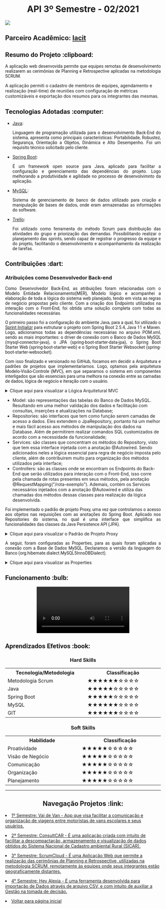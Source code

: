 <html>
<body>
    
  <h1 align="center"> API 3º Semestre - 02/2021</h1>
    <a href="https://github.com/equipe-tetris/scrum-cloud-frontend"><img src="https://img.shields.io/badge/GitHub-Repositório Projeto-181717?style=for-the-badge&logo=github"></a>

  <h2> Parceiro Acadêmico: <a href="https://www.iacit.com.br/">Iacit</a></h2>
  
  <h2 style="font-family:roboto;"> Resumo do Projeto :clipboard:</h2>
  
  <p align="justify" style="font-family:roboto;"> A aplicação web desenvovida permite que equipes remotas de desenvolvimento realizarem as cerimônias de Planning e Retrospective aplicadas na metodologia SCRUM.

  A aplicação permiti o cadastro de membros de equipes, agendamento e realização (real-time) de reuniões com configuração de métricas customizáveis e exportação dos resumos para os integrantes das mesmas.</p>
  
  <h2 style="font-family:roboto;"> Tecnologias Adotadas :computer:</h2>
   
  <ul>
  <li><a href="https://www.java.com/pt_BR/">Java</a>:
    <p align="justify" style="font-family:roboto;"> Linguagem de programação utilizada para o desenvolvimento Back-End do sistema, apresenta como principais características: Portabilidade, Robustez, Segurança, Orientação a Objetos, Dinâmica e Alto Desempenho. Foi um requisito técnico solicitado pelo cliente.</p></li>

  <li><a href="https://spring.io/">Spring Boot</a>:
    <p align="justify" style="font-family:roboto;"> É um framework open source para Java, aplicado para facilitar a configuração e gerenciamento das dependências do projeto. Logo melhorando a produtividade e agilidade no processo de desenvolvimnto da aplicação.</p></li>
  

  <li><a href="https://www.mysql.com/">MySQL</a>:
    <p align="justify" style="font-family:roboto;"> Sistema de gerenciamento de banco de dados utilizado para criação e manipulação de bases de dados, onde eram armazenadas as informações do software.</p></li>

  <li><a href="https://trello.com">Trello</a>:
    <p align="justify" style="font-family:roboto;"> Foi utilizado como ferramenta do método Scrum para distribuição das atividades do grupo e priorização das demandas. Possibilitando realizar o planejamento das sprints, sendo capaz de registrar o progresso da equipe e do projeto, facilitando o desenvolvimento e acompanhamento da realização de tarefas. </p></li>

  </ul>
  
  <h2 style="font-family:roboto;"> Contribuições :dart:</h2>
  
  <h3> Atribuições como Desenvolvedor Back-end</h3>
  <p align="justify" style="font-family:roboto;"> Como Desenvolvedor Back-End, as atribuições foram relacionadas com o Modelo Entidade Relacionamento(MER), Modelo lógico e acompanhei a elaboração de toda a lógica do sistema web planejado, tendo em vista as regras de negócio propostas pelo cliente. Com a criação dos Endpoints utilizados na interação com o Front-End, foi obtida uma solução completa com todas as funcionalidades necessárias.</p>
  
  <p align="justify" style="font-family:roboto;"> O primeiro passo foi a configuração do ambiente Java, para a qual, foi utilizado o <a href="https://start.spring.io/">Sprint Initializr</a> para estruturar o projeto com Spring Boot 2.5.4, Java 11 e Maven. Logo, adicionamos todas as dependências necessárias no arquivo POM.xml, sendo as mais importantes: o driver de conexão com o Banco de Dados MySQL (mysql-connector-java), o JPA (spring-boot-starter-data-jpa), o Spring Boot Starter Web (spring-boot-starter-web) e o Spring Boot Starter Websocket (spring-boot-starter-websocket).</p>
  
  <p align="justify" style="font-family:roboto;"> Com isso finalizado e versionado no GitHub, focamos em decidir a Arquitetura e padrões de projetos que implementaríamos. Logo, optamos pela arquitetura Modelo-Visão-Controle (MVC), em que separamos o sistema em componentes interligados que são essenciais para uma melhora na conexão entre as camadas de dados, lógica de negócio e iteração com o usuário.</p>
  <details>
  <summary>Clique aqui para visualizar a Lógica Arquitetural MVC</summary>
  <br>
   <img style="border-radius: 50%;" src="https://github.com/Valdineynascimento/bertoti/tree/main/Metodologia/Imagens/DiagramaArq.png" width="500px;" alt=""/>
  </details>
  
  <ul>
  <li> Model: são representações das tabelas do Banco de Dados MySQL. Resultando em uma melhor validação dos dados e facilitação com consultas, inserções e atualizações na Database;
  </li>
    
  <li> Repositories: são interfaces que tem como função serem camadas de acesso a dados. Eles extendem o JpaRepository, portanto há um melhor e mais fácil acesso aos métodos de manipulação dos dados na Database. Além de permitirem realizar comandos SQL customizados de acordo com a necessidade da funcionalidade;
  </li>
    
  <li> Services: são classes que concentram os métodos do Repository, visto que tem essa interface injetada com a anotação @Autowired. Sendo adicionados neles a lógica essencial para regra de negócio imposta pelo cliente, além de contribuirem muito para organização dos métodos utilizados pela interface;
  </li>
    
  <li> Controllers: são as classes onde se encontram os Endpoints do Back-End que serão utilizados para interação com o Front-End, isso corre pela chamada de rotas presentes em seus métodos, pela anotação @RequestMapping("/rota-exemplo"). Ademais, contém os Services necessários injetados com a anotação @Autowired e utiliza das chamadas dos métodos dessas classes para realização da lógica desenvolvida.
  </li>
  </ul>
  
  <p align="justify" style="font-family:roboto;"> Foi implementado o padrão de projeto Proxy, uma vez que controlamos o acesso aos objetos nas requisições com as anotações do Spring Boot. Aplicado nos Repositories do sistema, no qual é uma interface que simplifica as funcionalidades das classes da Java Persistence API (JPA).</p>
  <details>
  <summary>Clique aqui para visualizar o Padrão de Projeto Proxy</summary>
  <br>
   <img style="border-radius: 50%;" src="https://github.com/Valdineynascimento/bertoti/tree/main/Metodologia/Imagens/PadraoProxy.png" width="800px;" alt="800px"/>
  </details>
  
  <p align="justify" style="font-family:roboto;"> A seguir, foram configuradas as Properties, para as quais foram aplicadas a conexão com a Base de Dados MySQL. Declaramos a versão da linguagem do Banco (org.hibernate.dialect.MySQL5InnoDBDialect).</p>
  <details>
  <summary>Clique aqui para visualizar as Properties</summary>
  <br>
   <img style="border-radius: 50%;" src="https://github.com/Valdineynascimento/bertoti/tree/main/Metodologia/Imagens/PropertiesAPI3.png" width="800px;" alt="800px"/>
  </details>
  
   
  
  <h2 style="font-family:roboto;"> Funcionamento :bulb:</h2>

   <div align="center">
     <video src="https://user-images.githubusercontent.com/71536881/204696513-1534cfe7-195f-4275-8152-2852ce99042f.mp4" controls="controls" style="max-rate: 730px;">
     </video>    
   </div>

  <h2 style="font-family:roboto;"> Aprendizados Efetivos :book:</h2>   
  <h3 align="center"> Hard Skills </h3>
  <table align="center">
    <tr>
      <th width="300px">Tecnologia/Metodologia</th>
      <th width="300px">Classificação</th>
    </tr>
    <tr>
      <td>Metodologia Scrum</td>
      <td>★★★★★★☆☆☆☆</td>
    </tr>
    <tr>
      <td>Java</td>
      <td>★★★★★☆☆☆☆☆</td>
    </tr>
    <tr>
      <td>Spring Boot</td>
      <td>★★★★★☆☆☆☆☆</td>
    </tr>
    <tr>
      <td>MySQL</td>
      <td>★★★★★★☆☆☆☆</td>
    </tr>
     <tr>
      <td>GIT</td>
      <td>★★★★★★☆☆☆☆</td>
    </tr>
  </table>
  
  <h3 align="center">Soft Skills</h3>
  <table align="center">
    <tr>
      <th width="300px">Habilidade</th>
      <th width="300px">Classificação</th>
    </tr>
    <tr>
      <td>Proatividade</td>
      <td>★★★★★☆☆☆☆☆</td>
    </tr>
    <tr>
      <td>Visão de Negócio</td>
      <td>★★★★★☆☆☆☆☆</td>
    </tr>
    <tr>
      <td>Comunicação</td>
      <td>★★★★★☆☆☆☆☆</td>
    </tr>
    <tr>
      <td>Organização</td>
      <td>★★★★★☆☆☆☆☆</td>
    </tr>
    <tr>
      <td>Planejamento</td>
      <td>★★★★★☆☆☆☆☆</td>
    </tr>
  </table>
    
---

 <h2 align="center"> Navegação Projetos :link:</h2>
 
   <p align="justify" style="font-family:roboto;"><li><a href="https://github.com/Valdineynascimento/bertoti/blob/main/Metodologia/API_1.md"> 1º Semestre: Vai de Van - App que visa facilitar a comunicação e organização de viagens entre motoristas de vans escolares e seus usuários.</a></li></p>
   <p align="justify" style="font-family:roboto;"><li><a href="https://github.com/Valdineynascimento/bertoti/blob/main/Metodologia/API_2.md"> 2º Semestre: ConsultCAR - É uma aplicação criada com intuito de facilitar a descompactação, armazenamento e visualização de dados obtidos do Sistema Nacional de Cadastro ambiental Rural (SICAR).</a></li></p>
   <p align="justify" style="font-family:roboto;"><li><a href="https://github.com/Valdineynascimento/bertoti/blob/main/Metodologia/API_3.md"> 3° Semestre: ScrumCloud - É uma Aplicação Web que permite a realização das cerimônias de Planning e Retrospective, utilizadas na metodologia SCRUM, remotamente às equipes onde seus integrantes estão geograficamente distantes.</a></li></p>
   <p align="justify" style="font-family:roboto;"><li><a href="https://github.com/Valdineynascimento/bertoti/blob/main/Metodologia/API_4.md"> 4° Semestre: Hey Alexia - É uma ferramenta desenvolvida para importação de Dados através de arquivo CSV, e com intuito de auxiliar a Gestão na tomada de decisão.</a></li></p>
   <p align="justify" style="font-family:roboto;"><li><a href="https://github.com/Valdineynascimento/bertoti/blob/main/Metodologia/README.md"> Voltar para página inicial</a></li></p>

</body>
</html>
